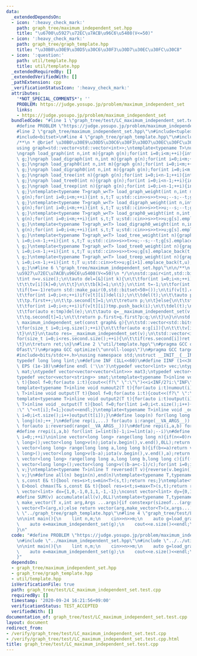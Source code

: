 ```yaml
---
data:
  _extendedDependsOn:
  - icon: ':heavy_check_mark:'
    path: graph_tree/maximum_independent_set.hpp
    title: "\u6700\u5927\u72EC\u7ACB\u96C6\u5408(V<=50)"
  - icon: ':heavy_check_mark:'
    path: graph_tree/graph_template.hpp
    title: "\u30B0\u30E9\u30D5\u30C6\u30F3\u30D7\u30EC\u30FC\u30C8"
  - icon: ':question:'
    path: util/template.hpp
    title: util/template.hpp
  _extendedRequiredBy: []
  _extendedVerifiedWith: []
  _pathExtension: cpp
  _verificationStatusIcon: ':heavy_check_mark:'
  attributes:
    '*NOT_SPECIAL_COMMENTS*': ''
    PROBLEM: https://judge.yosupo.jp/problem/maximum_independent_set
    links:
    - https://judge.yosupo.jp/problem/maximum_independent_set
  bundledCode: "#line 1 \"graph_tree/test/LC_maximum_independent_set.test.cpp\"\n\
    #define PROBLEM \"https://judge.yosupo.jp/problem/maximum_independent_set\"\n\
    #line 2 \"graph_tree/maximum_independent_set.hpp\"\n#include<tuple>\n#include<vector>\n\
    #include<bitset>\n#line 4 \"graph_tree/graph_template.hpp\"\n#include<iostream>\n\
    /**\n * @brief \u30B0\u30E9\u30D5\u30C6\u30F3\u30D7\u30EC\u30FC\u30C8\n */\n\n\
    using graph=std::vector<std::vector<int>>;\ntemplate<typename T>\nusing graph_w=std::vector<std::vector<std::pair<int,T>>>;\n\
    \ngraph load_graph(int n,int m){graph g(n);for(int i=0;i<m;++i){int s,t;std::cin>>s>>t;--s;--t;g[s].push_back(t);g[t].push_back(s);}return\
    \ g;}\ngraph load_digraph(int n,int m){graph g(n);for(int i=0;i<m;++i){int s,t;std::cin>>s>>t;--s;--t;g[s].push_back(t);}return\
    \ g;}\ngraph load_graph0(int n,int m){graph g(n);for(int i=0;i<m;++i){int s,t;std::cin>>s>>t;g[s].push_back(t);g[t].push_back(s);}return\
    \ g;}\ngraph load_digraph0(int n,int m){graph g(n);for(int i=0;i<m;++i){int s,t;std::cin>>s>>t;g[s].push_back(t);}return\
    \ g;}\ngraph load_tree(int n){graph g(n);for(int i=0;i<n-1;++i){int s,t;std::cin>>s>>t;--s;--t;g[s].push_back(t);g[t].push_back(s);}return\
    \ g;}\ngraph load_tree0(int n){graph g(n);for(int i=0;i<n-1;++i){int s,t;std::cin>>s>>t;g[s].push_back(t);g[t].push_back(s);}return\
    \ g;}\ngraph load_treep(int n){graph g(n);for(int i=0;i<n-1;++i){int t;std::cin>>t;g[i+1].push_back(t);g[t].push_back(i+1);}return\
    \ g;}\ntemplate<typename T>graph_w<T> load_graph_weight(int n,int m){graph_w<T>\
    \ g(n);for(int i=0;i<m;++i){int s,t;T u;std::cin>>s>>t>>u;--s;--t;g[s].emplace_back(t,u);g[t].emplace_back(s,u);}return\
    \ g;}\ntemplate<typename T>graph_w<T> load_digraph_weight(int n,int m){graph_w<T>\
    \ g(n);for(int i=0;i<m;++i){int s,t;T u;std::cin>>s>>t>>u;--s;--t;g[s].emplace_back(t,u);}return\
    \ g;}\ntemplate<typename T>graph_w<T> load_graph0_weight(int n,int m){graph_w<T>\
    \ g(n);for(int i=0;i<m;++i){int s,t;T u;std::cin>>s>>t>>u;g[s].emplace_back(t,u);g[t].emplace_back(s,u);}return\
    \ g;}\ntemplate<typename T>graph_w<T> load_digraph0_weight(int n,int m){graph_w<T>\
    \ g(n);for(int i=0;i<m;++i){int s,t;T u;std::cin>>s>>t>>u;g[s].emplace_back(t,u);}return\
    \ g;}\ntemplate<typename T>graph_w<T> load_tree_weight(int n){graph_w<T> g(n);for(int\
    \ i=0;i<n-1;++i){int s,t;T u;std::cin>>s>>t>>u;--s;--t;g[s].emplace_back(t,u);g[t].emplace_back(s,u);}return\
    \ g;}\ntemplate<typename T>graph_w<T> load_tree0_weight(int n){graph_w<T> g(n);for(int\
    \ i=0;i<n-1;++i){int s,t;T u;std::cin>>s>>t>>u;g[s].emplace_back(t,u);g[t].emplace_back(s,u);}return\
    \ g;}\ntemplate<typename T>graph_w<T> load_treep_weight(int n){graph_w<T> g(n);for(int\
    \ i=0;i<n-1;++i){int t;T u;std::cin>>t>>u;g[i+1].emplace_back(t,u);g[t].emplace_back(i+1,u);}return\
    \ g;}\n#line 6 \"graph_tree/maximum_independent_set.hpp\"\n\n/**\n * @brief \u6700\
    \u5927\u72EC\u7ACB\u96C6\u5408(V<=50)\n */\n\nstd::pair<int,std::bitset<50>> __maximum_independent_set(std::vector<std::bitset<50>>v,std::bitset<50>b=std::bitset<50>()){\n\
    \tint n=v.size();\n\tauto del=[&](int k){\n\t\tfor(int i=0;i<n;++i){\n\t\t\tv[k][i]=0;\n\
    \t\t\tv[i][k]=0;\n\t\t}\n\t\tb[k]=1;\n\t};\n\tint t=-1;\n\tfor(int i=0;i<n;++i)if(b[i]==0)t=i;\n\
    \tif(t==-1)return std::make_pair(0,std::bitset<50>());\n\tif(v[t].count()<=1){\n\
    \t\tfor(int i=0;i<n;++i)if(v[t][i])del(i);\n\t\tdel(t);\n\t\tauto p=__maximum_independent_set(v,b);\n\
    \t\tp.first++;\n\t\tp.second[t]=1;\n\t\treturn p;\n\t}else{\n\t\tstd::vector<int>tmp;\n\
    \t\tfor(int i=0;i<n;++i)if(v[t][i])tmp.push_back(i);\n\t\tdel(t);\n\t\tauto p=__maximum_independent_set(v,b);\n\
    \t\tfor(auto e:tmp)del(e);\n\t\tauto q=__maximum_independent_set(v,b);\n\t\tq.first++;\n\
    \t\tq.second[t]=1;\n\t\treturn p.first>q.first?p:q;\n\t}\n}\n\nstd::vector<int>\
    \ maximum_independent_set(const graph& g){\n\tstd::vector<std::bitset<50>>v(g.size());\n\
    \tfor(size_t i=0;i<g.size();++i){\n\t\tfor(auto e:g[i]){\n\t\t\tv[i][e]=1;\n\t\
    \t}\n\t}\n\tauto res=__maximum_independent_set(v);\n\tstd::vector<int>ret;\n\t\
    for(size_t i=0;i<res.second.size();++i){\n\t\tif(res.second[i])ret.push_back(i);\n\
    \t}\n\treturn ret;\n}\n#line 2 \"util/template.hpp\"\n#pragma GCC optimize(\"\
    Ofast\")\n#pragma GCC optimize(\"unroll-loops\")\n#pragma GCC target(\"avx\")\n\
    #include<bits/stdc++.h>\nusing namespace std;\nstruct __INIT__{__INIT__(){cin.tie(0);ios::sync_with_stdio(false);cout<<fixed<<setprecision(15);}}__INIT__;\n\
    typedef long long lint;\n#define INF (1LL<<60)\n#define IINF (1<<30)\n#define\
    \ EPS (1e-10)\n#define endl ('\\n')\ntypedef vector<lint> vec;\ntypedef vector<vector<lint>>\
    \ mat;\ntypedef vector<vector<vector<lint>>> mat3;\ntypedef vector<string> svec;\n\
    typedef vector<vector<string>> smat;\ntemplate<typename T>inline void numout(T\
    \ t){bool f=0;for(auto i:t){cout<<(f?\" \":\"\")<<i<INF/2?i:\"INF\";f=1;}cout<<endl;}\n\
    template<typename T>inline void numout2(T t){for(auto i:t)numout(i);}\ntemplate<typename\
    \ T>inline void output(T t){bool f=0;for(auto i:t){cout<<(f?\" \":\"\")<<i;f=1;}cout<<endl;}\n\
    template<typename T>inline void output2(T t){for(auto i:t)output(i);}\ntemplate<typename\
    \ T>inline void _output(T t){bool f=0;for(lint i=0;i<t.size();i++){cout<<f?\"\"\
    :\" \"<<t[i];f=1;}cout<<endl;}\ntemplate<typename T>inline void _output2(T t){for(lint\
    \ i=0;i<t.size();i++)output(t[i]);}\n#define loop(n) for(long long _=0;_<(long\
    \ long)(n);++_)\n#define rep(i,...) for(auto i:range(__VA_ARGS__)) \n#define rrep(i,...)\
    \ for(auto i:reversed(range(__VA_ARGS__)))\n#define repi(i,a,b) for(lint i=lint(a);i<(lint)(b);++i)\n\
    #define rrepi(i,a,b) for(lint i=lint(b)-1;i>=lint(a);--i)\n#define irep(i) for(lint\
    \ i=0;;++i)\ninline vector<long long> range(long long n){if(n<=0)return vector<long\
    \ long>();vector<long long>v(n);iota(v.begin(),v.end(),0LL);return v;}\ninline\
    \ vector<long long> range(long long a,long long b){if(b<=a)return vector<long\
    \ long>();vector<long long>v(b-a);iota(v.begin(),v.end(),a);return v;}\ninline\
    \ vector<long long> range(long long a,long long b,long long c){if((b-a+c-1)/c<=0)return\
    \ vector<long long>();vector<long long>v((b-a+c-1)/c);for(int i=0;i<(int)v.size();++i)v[i]=i?v[i-1]+c:a;return\
    \ v;}\ntemplate<typename T>inline T reversed(T v){reverse(v.begin(),v.end());return\
    \ v;}\n#define all(n) begin(n),end(n)\ntemplate<typename T,typename E>bool chmin(T&\
    \ s,const E& t){bool res=s>t;s=min<T>(s,t);return res;}\ntemplate<typename T,typename\
    \ E>bool chmax(T& s,const E& t){bool res=s<t;s=max<T>(s,t);return res;}\nconst\
    \ vector<lint> dx={1,0,-1,0,1,1,-1,-1};\nconst vector<lint> dy={0,1,0,-1,1,-1,1,-1};\n\
    #define SUM(v) accumulate(all(v),0LL)\ntemplate<typename T,typename ...Args>auto\
    \ make_vector(T x,int arg,Args ...args){if constexpr(sizeof...(args)==0)return\
    \ vector<T>(arg,x);else return vector(arg,make_vector<T>(x,args...));}\n//#include\
    \ \"../graph_tree/graph_template.hpp\"\n#line 4 \"graph_tree/test/LC_maximum_independent_set.test.cpp\"\
    \n\nint main(){\n    lint n,m;\n    cin>>n>>m;\n    auto g=load_graph0(n,m);\n\
    \    auto e=maximum_independent_set(g);\n    cout<<e.size()<<endl;\n    output(e);\n\
    }\n"
  code: "#define PROBLEM \"https://judge.yosupo.jp/problem/maximum_independent_set\"\
    \n#include \"../maximum_independent_set.hpp\"\n#include \"../../util/template.hpp\"\
    \n\nint main(){\n    lint n,m;\n    cin>>n>>m;\n    auto g=load_graph0(n,m);\n\
    \    auto e=maximum_independent_set(g);\n    cout<<e.size()<<endl;\n    output(e);\n\
    }"
  dependsOn:
  - graph_tree/maximum_independent_set.hpp
  - graph_tree/graph_template.hpp
  - util/template.hpp
  isVerificationFile: true
  path: graph_tree/test/LC_maximum_independent_set.test.cpp
  requiredBy: []
  timestamp: '2020-09-24 16:21:56+09:00'
  verificationStatus: TEST_ACCEPTED
  verifiedWith: []
documentation_of: graph_tree/test/LC_maximum_independent_set.test.cpp
layout: document
redirect_from:
- /verify/graph_tree/test/LC_maximum_independent_set.test.cpp
- /verify/graph_tree/test/LC_maximum_independent_set.test.cpp.html
title: graph_tree/test/LC_maximum_independent_set.test.cpp
---
```

